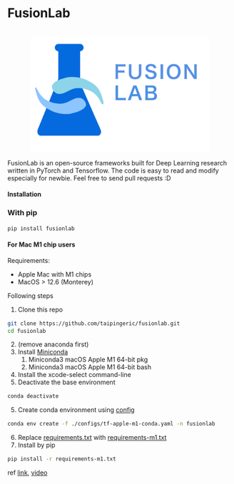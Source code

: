 # FusionLab

<p align="center">
    <br>
    <img src="assets/imgs/fusionlab_banner.png" width="400"/>
    <br>
<p>

FusionLab is an open-source frameworks built for Deep Learning research written in PyTorch and Tensorflow. The code is easy to read and modify 
especially for newbie. Feel free to send pull requests :D

#### Installation

### With pip

```bash
pip install fusionlab
```

#### For Mac M1 chip users

Requirements:
* Apple Mac with M1 chips
* MacOS > 12.6 (Monterey)

Following steps
1. Clone this repo
```bash
git clone https://github.com/taipingeric/fusionlab.git
cd fusionlab
```
2. (remove anaconda first)
3. Install [Miniconda](https://docs.conda.io/en/latest/miniconda.html)
   1. Miniconda3 macOS Apple M1 64-bit pkg
   2. Miniconda3 macOS Apple M1 64-bit bash
4. Install the xcode-select command-line
5. Deactivate the base environment
```bash
conda deactivate 
```
5. Create conda environment using [config](./configs/tf-apple-m1-conda.yaml)
```bash
conda env create -f ./configs/tf-apple-m1-conda.yaml -n fusionlab
```
6. Replace [requirements.txt](requirements.txt) with [requirements-m1.txt](configs/requirements-m1.txt)
7. Install by pip
```bash
pip install -r requirements-m1.txt
```

ref [link](https://github.com/jeffheaton/t81_558_deep_learning/blob/master/install/tensorflow-install-conda-mac-metal-jul-2022.ipynb), [video](https://www.youtube.com/watch?v=5DgWvU0p2bk) 
